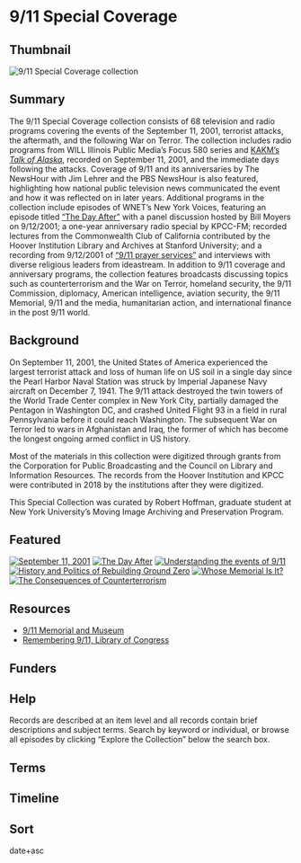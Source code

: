 # 9/11 Special Coverage

## Thumbnail

![9/11 Special Coverage collection](https://s3.amazonaws.com/americanarchive.org/special-collections/9_11_Special_Coverage.jpg "9/11 Special Coverage collection")

## Summary

The 9/11 Special Coverage collection consists of 68 television and radio programs covering the events of the September 11, 2001, terrorist attacks, the aftermath, and the following War on Terror. The collection includes radio programs from WILL Illinois Public Media’s Focus 580 series and [KAKM’s *Talk of Alaska*](https://americanarchive.org/catalog/cpb-aacip_235-09j3vsr8), recorded on September 11, 2001, and the immediate days following the attacks. Coverage of 9/11 and its anniversaries by The NewsHour with Jim Lehrer and the PBS NewsHour is also featured, highlighting how national public television news communicated the event and how it was reflected on in later years.  Additional programs in the collection include episodes of WNET’s New York Voices, featuring an episode titled [“The Day After”](https://americanarchive.org/catalog/cpb-aacip_75-741rnjrq) with a panel discussion hosted by Bill Moyers on 9/12/2001; a one-year anniversary radio special by KPCC-FM; recorded lectures from the Commonwealth Club of California contributed by the Hoover Institution Library and Archives at Stanford University; and a recording from 9/12/2001 of [“9/11 prayer services”](https://americanarchive.org/catalog/cpb-aacip_78-73pvn20b) and interviews with diverse religious leaders from ideastream. In addition to 9/11 coverage and anniversary programs, the collection features broadcasts discussing topics such as counterterrorism and the War on Terror, homeland security, the 9/11 Commission, diplomacy, American intelligence, aviation security, the 9/11 Memorial, 9/11 and the media, humanitarian action, and international finance in the post 9/11 world. 

## Background

On September 11, 2001, the United States of America experienced the largest terrorist attack and loss of human life on US soil in a single day since the Pearl Harbor Naval Station was struck by Imperial Japanese Navy aircraft on December 7, 1941. The 9/11 attack destroyed the twin towers of the World Trade Center complex in New York City, partially damaged the Pentagon in Washington DC, and crashed United Flight 93 in a field in rural Pennsylvania before it could reach Washington. The subsequent War on Terror led to wars in Afghanistan and Iraq, the former of which has become the longest ongoing armed conflict in US history. 
     
Most of the materials in this collection were digitized through grants from the Corporation for Public Broadcasting and the Council on Library and Information Resources. The records from the Hoover Institution and KPCC were contributed in 2018 by the institutions after they were digitized.

This Special Collection was curated by Robert Hoffman, graduate student at New York University’s Moving Image Archiving and Preservation Program.

## Featured

[![September 11, 2001](https://s3.amazonaws.com/americanarchive.org/special-collections/cpb-aacip_507-n58cf9k03g.jpg)](/catalog/cpb-aacip_507-n58cf9k03g)
[![The Day After](https://s3.amazonaws.com/americanarchive.org/special-collections/cpb-aacip_75-741rnjrq.jpg)](/catalog/cpb-aacip_75-741rnjrq)
[![Understanding the events of 9/11](https://s3.amazonaws.com/americanarchive.org/special-collections/aapb_tile.png)](/catalog/cpb-aacip_16-zs2k64bd7v)
[![History and Politics of Rebuilding Ground Zero](https://s3.amazonaws.com/americanarchive.org/special-collections/cpb-aacip_75-54kkwrd1.jpg)](/catalog/cpb-aacip_75-54kkwrd1)
[![Whose Memorial Is It?](https://s3.amazonaws.com/americanarchive.org/special-collections/cpb-aacip_75-289gjbn7.jpg)](/catalog/cpb-aacip_75-289gjbn7)
[![The Consequences of Counterterrorism](https://s3.amazonaws.com/americanarchive.org/special-collections/aapb_tile.png)](/catalog/cpb-aacip_514-b853f4mg9w)

## Resources

- [9/11 Memorial and Museum](https://www.911memorial.org)
- [Remembering 9/11, Library of Congress](https://www.loc.gov/loc/lcib/110910/sept11.html)


## Funders

## Help

Records are described at an item level and all records contain brief descriptions and subject terms. Search by keyword or individual, or browse all episodes by clicking “Explore the Collection” below the search box.

## Terms


## Timeline


## Sort

date+asc
